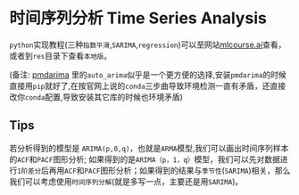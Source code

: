 # 时间序列分析 Time Series Analysis

`python`实现教程(三种`指数平滑`,`SARIMA`,`regression`)可以至网站[mlcourse.ai](https://mlcourse.ai/book/topic09/topic9_part1_time_series_python.html#feature-extraction)查看，或者到`res`目录下查看`本地版`。

(备注: [pmdarima](http://alkaline-ml.com/pmdarima/quickstart.html) 里的`auto_arima`似乎是一个更方便的选择,安装`pmdarima`的时候直接用`pip`就好了,在按官网上说的`conda`三步曲导致环境检测一直有矛盾，还直接改你`conda`配置,导致安装其它库的时候也环境矛盾)


## Tips

若分析得到的模型是 `ARIMA(p,0,q)`，也就是`ARMA`模型,我们可以画出时间序列样本的`ACF`和`PACF`图形分析; 如果得到的是`ARIMA（p，1，q）`模型，我们可以先对数据进行`1阶差分`后再用`ACF`和`PACF`图形分析；如果得到的结果与`季节性`(`SARIMA`)相关，那么我们可以考虑使用`时间序列分解`(就是多写一点，主要还是用`SARIMA`)。
